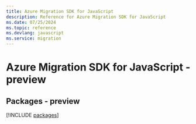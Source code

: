 ```yaml
---
title: Azure Migration SDK for JavaScript
description: Reference for Azure Migration SDK for JavaScript
ms.date: 07/25/2024
ms.topic: reference
ms.devlang: javascript
ms.service: migration
---
```

# Azure Migration SDK for JavaScript - preview
## Packages - preview
[!INCLUDE [packages](migration-index.md)]